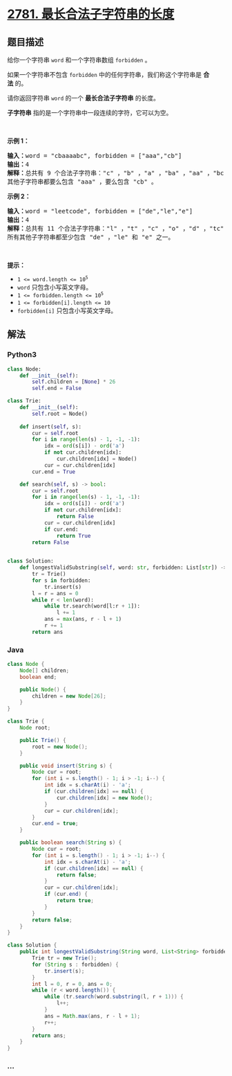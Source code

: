 # [2781. 最长合法子字符串的长度](https://leetcode-cn.com/problems/length-of-the-longest-valid-substring)

## 题目描述

<!-- 这里写题目描述 -->

<p>给你一个字符串&nbsp;<code>word</code>&nbsp;和一个字符串数组&nbsp;<code>forbidden</code>&nbsp;。</p>

<p>如果一个字符串不包含&nbsp;<code>forbidden</code>&nbsp;中的任何字符串，我们称这个字符串是&nbsp;<strong>合法</strong>&nbsp;的。</p>

<p>请你返回字符串 <code>word</code>&nbsp;的一个 <strong>最长合法子字符串</strong>&nbsp;的长度。</p>

<p><strong>子字符串</strong> 指的是一个字符串中一段连续的字符，它可以为空。</p>

<p>&nbsp;</p>

<p><strong>示例 1：</strong></p>

<pre><b>输入：</b>word = "cbaaaabc", forbidden = ["aaa","cb"]
<b>输出：</b>4
<b>解释：</b>总共有 9 个合法子字符串："c" ，"b" ，"a" ，"ba" ，"aa" ，"bc" ，"baa" ，"aab" 和 "aabc" 。最长合法子字符串的长度为 4 。
其他子字符串都要么包含 "aaa" ，要么包含 "cb" 。</pre>

<p><strong>示例 2：</strong></p>

<pre><b>输入：</b>word = "leetcode", forbidden = ["de","le","e"]
<strong>输出：</strong>4
<b>解释：</b>总共有 11 个合法子字符串："l" ，"t" ，"c" ，"o" ，"d" ，"tc" ，"co" ，"od" ，"tco" ，"cod" 和 "tcod" 。最长合法子字符串的长度为 4 。
所有其他子字符串都至少包含 "de" ，"le" 和 "e" 之一。
</pre>

<p>&nbsp;</p>

<p><strong>提示：</strong></p>

<ul>
	<li><code>1 &lt;= word.length &lt;= 10<sup>5</sup></code></li>
	<li><code>word</code>&nbsp;只包含小写英文字母。</li>
	<li><code>1 &lt;= forbidden.length &lt;= 10<sup>5</sup></code></li>
	<li><code>1 &lt;= forbidden[i].length &lt;= 10</code></li>
	<li><code>forbidden[i]</code>&nbsp;只包含小写英文字母。</li>
</ul>


## 解法

<!-- 这里可写通用的实现逻辑 -->

<!-- tabs:start -->

### **Python3**

<!-- 这里可写当前语言的特殊实现逻辑 -->

```python
class Node:
    def __init__(self):
        self.children = [None] * 26
        self.end = False

class Trie:
    def __init__(self):
        self.root = Node()
    
    def insert(self, s):
        cur = self.root
        for i in range(len(s) - 1, -1, -1):
            idx = ord(s[i]) - ord('a')
            if not cur.children[idx]:
                cur.children[idx] = Node()
            cur = cur.children[idx]
        cur.end = True

    def search(self, s) -> bool:
        cur = self.root
        for i in range(len(s) - 1, -1, -1):
            idx = ord(s[i]) - ord('a')
            if not cur.children[idx]:
                return False
            cur = cur.children[idx]
            if cur.end:
                return True
        return False

            
class Solution:
    def longestValidSubstring(self, word: str, forbidden: List[str]) -> int:
        tr = Trie()
        for s in forbidden:
            tr.insert(s)
        l = r = ans = 0
        while r < len(word):
            while tr.search(word[l:r + 1]):
                l += 1
            ans = max(ans, r - l + 1)
            r += 1
        return ans
```

### **Java**

<!-- 这里可写当前语言的特殊实现逻辑 -->

```java
class Node {
    Node[] children;
    boolean end;

    public Node() {
        children = new Node[26];
    }
}

class Trie {
    Node root;

    public Trie() {
        root = new Node();
    }

    public void insert(String s) {
        Node cur = root;
        for (int i = s.length() - 1; i > -1; i--) {
            int idx = s.charAt(i) - 'a';
            if (cur.children[idx] == null) {
                cur.children[idx] = new Node();
            }
            cur = cur.children[idx];
        }
        cur.end = true;
    }

    public boolean search(String s) {
        Node cur = root;
        for (int i = s.length() - 1; i > -1; i--) {
            int idx = s.charAt(i) - 'a';
            if (cur.children[idx] == null) {
                return false;
            }
            cur = cur.children[idx];
            if (cur.end) {
                return true;
            }
        }
        return false;
    }
}

class Solution {
    public int longestValidSubstring(String word, List<String> forbidden) {
        Trie tr = new Trie();
        for (String s : forbidden) {
            tr.insert(s);
        }
        int l = 0, r = 0, ans = 0;
        while (r < word.length()) {
            while (tr.search(word.substring(l, r + 1))) {
                l++;
            }
            ans = Math.max(ans, r - l + 1);
            r++;
        }
        return ans;
    }
}
```

### **...**

```

```

<!-- tabs:end -->
